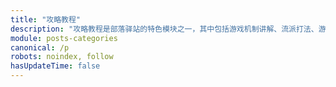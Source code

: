 ```yaml
---
title: "攻略教程"
description: "攻略教程是部落驿站的特色模块之一，其中包括游戏机制讲解、流派打法、游戏素材等内容。我们只收录优质内容，保证每一篇文章都能让你涨知识。"
module: posts-categories
canonical: /p
robots: noindex, follow
hasUpdateTime: false
---
```


<script setup>
import { useData } from 'vitepress';
import PostCategoryTab from '@/components/posts/PostCategoryTab.vue';
import PageComp from '@/components/PageComp.vue';
import PostList from '@/components/posts/PostList.vue';
import { getPostList, getPostCount } from '@/assets/posts/posts.js';

const { params } = useData();

const currentPage = params.value.page;
const categoryName = params.value.category;
const categoryIndex = params.value.categoryIndex;

const posts = getPostList(currentPage, {"category": categoryName});
const postCount = getPostCount({"category": categoryName});
const linkPrefix = "/p/category/" + categoryName;
const maxPage = Math.ceil(postCount / 20);
</script>

<PostCategoryTab :categoryIndex="categoryIndex" />

<PageComp :currentPage="currentPage" :maxPage="maxPage" :linkPrefix="linkPrefix" />
<PostList :posts="posts" />
<PageComp :currentPage="currentPage" :maxPage="maxPage" :linkPrefix="linkPrefix" />